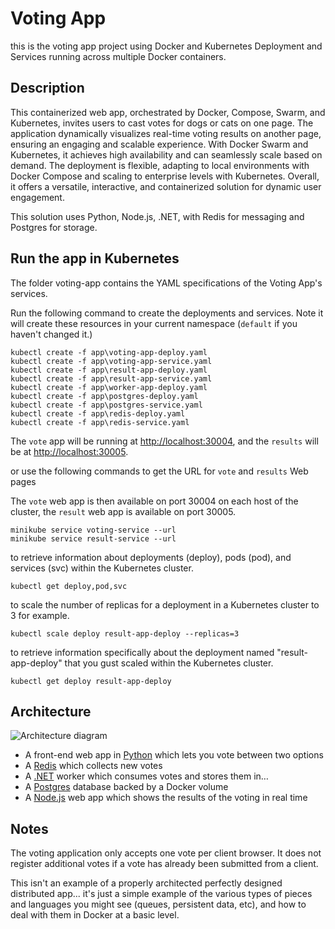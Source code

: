 # Voting App

this is the voting app project using Docker and Kubernetes Deployment and Services running across multiple Docker containers.

## Description

This containerized web app, orchestrated by Docker, Compose, Swarm, and Kubernetes, invites users to cast votes for dogs or cats on one page. The application dynamically visualizes real-time voting results on another page, ensuring an engaging and scalable experience. With Docker Swarm and Kubernetes, it achieves high availability and can seamlessly scale based on demand. The deployment is flexible, adapting to local environments with Docker Compose and scaling to enterprise levels with Kubernetes. Overall, it offers a versatile, interactive, and containerized solution for dynamic user engagement.

This solution uses Python, Node.js, .NET, with Redis for messaging and Postgres for storage.

## Run the app in Kubernetes

The folder voting-app contains the YAML specifications of the Voting App's services.

Run the following command to create the deployments and services. Note it will create these resources in your current namespace (`default` if you haven't changed it.)

```shell
kubectl create -f app\voting-app-deploy.yaml
kubectl create -f app\voting-app-service.yaml
kubectl create -f app\result-app-deploy.yaml
kubectl create -f app\result-app-service.yaml
kubectl create -f app\worker-app-deploy.yaml
kubectl create -f app\postgres-deploy.yaml
kubectl create -f app\postgres-service.yaml
kubectl create -f app\redis-deploy.yaml
kubectl create -f app\redis-service.yaml
```

The `vote` app will be running at [http://localhost:30004](http://localhost:30004), and the `results` will be at [http://localhost:30005](http://localhost:30005).

or use the following commands to get the URL for `vote` and `results` Web pages

The `vote` web app is then available on port 30004 on each host of the cluster, the `result` web app is available on port 30005.

```shell
minikube service voting-service --url
minikube service result-service --url
```

to retrieve information about deployments (deploy), pods (pod), and services (svc) within the Kubernetes cluster.

```shell
kubectl get deploy,pod,svc
```

to scale the number of replicas for a deployment in a Kubernetes cluster to 3 for example.

```shell
kubectl scale deploy result-app-deploy --replicas=3
```

to retrieve information specifically about the deployment named "result-app-deploy" that you gust scaled within the Kubernetes cluster.

```shell
kubectl get deploy result-app-deploy
```

## Architecture

![Architecture diagram](architecture.excalidraw.png)

- A front-end web app in [Python](/vote) which lets you vote between two options
- A [Redis](https://hub.docker.com/_/redis/) which collects new votes
- A [.NET](/worker/) worker which consumes votes and stores them in…
- A [Postgres](https://hub.docker.com/_/postgres/) database backed by a Docker volume
- A [Node.js](/result) web app which shows the results of the voting in real time

## Notes

The voting application only accepts one vote per client browser. It does not register additional votes if a vote has already been submitted from a client.

This isn't an example of a properly architected perfectly designed distributed app... it's just a simple
example of the various types of pieces and languages you might see (queues, persistent data, etc), and how to
deal with them in Docker at a basic level.
